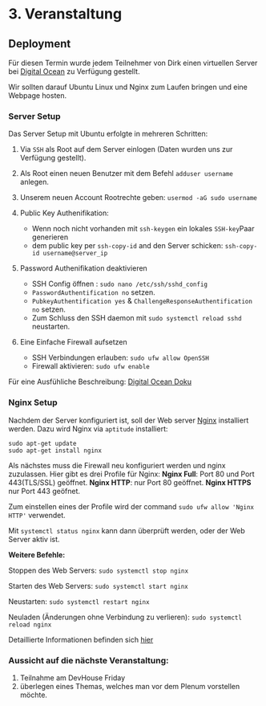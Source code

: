 # 3. Veranstaltung

## Deployment

Für diesen Termin wurde jedem Teilnehmer von Dirk einen virtuellen Server bei [Digital Ocean](https://www.digitalocean.com) zu Verfügung gestellt.

Wir sollten darauf Ubuntu Linux und Nginx zum Laufen bringen und eine Webpage hosten.


### Server Setup
Das Server Setup mit Ubuntu erfolgte in mehreren Schritten:
1. Via `SSH` als Root auf dem Server einlogen (Daten wurden uns zur Verfügung gestellt).
2. Als Root einen neuen Benutzer mit dem Befehl `adduser username` anlegen.
3. Unserem neuen Account Rootrechte geben: `usermod -aG sudo username`

4.  Public Key Authenifikation:
    + Wenn noch nicht vorhanden mit `ssh-keygen` ein lokales `SSH-key`Paar generieren
    + dem public key per `ssh-copy-id` and den Server schicken: `ssh-copy-id username@server_ip`

5. Password Authenifikation deaktivieren
    + SSH Config öffnen : `sudo nano /etc/ssh/sshd_config`
    + `PasswordAuthentification no` setzen.
    + `PubkeyAuthentification yes` & `ChallengeResponseAuthentification no` setzen.
    + Zum Schluss den SSH daemon mit `sudo systemctl reload sshd` neustarten.

6. Eine Einfache Firewall aufsetzen
    + SSH Verbindungen erlauben: `sudo ufw allow OpenSSH`
    + Firewall aktivieren: `sudo ufw enable`

Für eine Ausfühliche Beschreibung: [Digital Ocean Doku](https://www.digitalocean.com/community/tutorials/initial-server-setup-with-ubuntu-16-04)

### Nginx Setup
Nachdem der Server konfiguriert ist, soll der Web server [Nginx](https://nginx.org/) installiert werden.
Dazu wird Nginx via `aptitude` installiert:

```
sudo apt-get update
sudo apt-get install nginx
```
Als nächstes muss die Firewall neu konfiguriert werden und nginx zuzulassen.
Hier gibt es drei Profile für Nginx:
**Nginx Full**: Port 80 und Port 443(TLS/SSL) geöffnet.
**Nginx HTTP**: nur Port 80 geöffnet.
**Nginx HTTPS** nur Port 443 geöfnet.

Zum einstellen eines der Profile wird der command `sudo ufw allow 'Nginx HTTP'` verwendet.

Mit `systemctl status nginx` kann dann überprüft werden, oder der Web Server aktiv ist.

**Weitere Befehle:**

Stoppen des Web Servers: `sudo systemctl stop nginx`

Starten des Web Servers: `sudo systemctl start nginx`

Neustarten: `sudo systemctl restart nginx`

Neuladen (Änderungen ohne Verbindung zu verlieren): `sudo systemctl reload nginx`

Detaillierte Informationen befinden sich [hier](https://www.digitalocean.com/community/tutorials/how-to-install-nginx-on-ubuntu-16-04)

### Aussicht auf die nächste Veranstaltung:

1. Teilnahme am DevHouse Friday
2. überlegen eines Themas, welches man vor dem Plenum vorstellen möchte.
